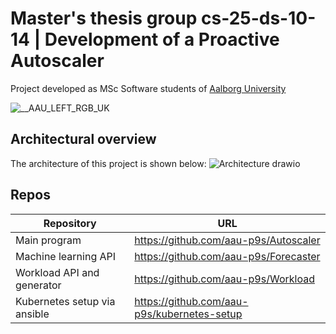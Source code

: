 # Master's thesis group cs-25-ds-10-14 | Development of a Proactive Autoscaler
Project developed as MSc Software students of [Aalborg University](https://en.aau.dk)

![__AAU_LEFT_RGB_UK](https://github.com/user-attachments/assets/57795100-779c-4339-b408-34a229433c47)


## Architectural overview
The architecture of this project is shown below:
![Architecture drawio](https://github.com/user-attachments/assets/c41b9992-5046-46e0-a259-ba1842b44e52)

## Repos
| Repository                   | URL                                         |
|------------------------------|---------------------------------------------|
| Main program                 | https://github.com/aau-p9s/Autoscaler       |
| Machine learning API         | https://github.com/aau-p9s/Forecaster       |
| Workload API and generator   | https://github.com/aau-p9s/Workload         |
| Kubernetes setup via ansible | https://github.com/aau-p9s/kubernetes-setup |
